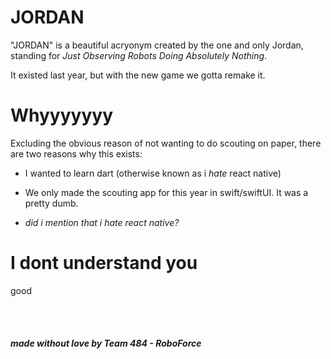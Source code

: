# JORDAN
"JORDAN" is a beautiful acryonym created by the one and only Jordan, standing for *Just Observing Robots Doing Absolutely Nothing*.

It existed last year, but with the new game we gotta remake it.

# Whyyyyyyy

Excluding the obvious reason of not wanting to do scouting on paper, there are two reasons why this exists:

- I wanted to learn dart (otherwise known as i *hate* react native)

- We only made the scouting app for this year in swift/swiftUI. It was a pretty dumb.

- *did i mention that i hate react native?*

# I dont understand you

good

<br>
<br>

##### *made without love by Team 484 - RoboForce*


<!-- # implosion

A new Flutter project.

## Getting Started

This project is a starting point for a Flutter application.

A few resources to get you started if this is your first Flutter project:

- [Lab: Write your first Flutter app](https://docs.flutter.dev/get-started/codelab)
- [Cookbook: Useful Flutter samples](https://docs.flutter.dev/cookbook)

For help getting started with Flutter development, view the
[online documentation](https://docs.flutter.dev/), which offers tutorials,
samples, guidance on mobile development, and a full API reference. -->
